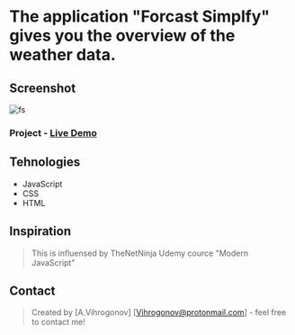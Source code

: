 # The application "Forcast Simplfy" gives you the overview of the weather data.

## Screenshot
![fs](https://user-images.githubusercontent.com/45083295/79921410-0bd19980-842a-11ea-8c0a-321f5f697a1d.PNG)

### Project - [Live Demo](https://atanasvihrogonov.github.io/Forcast-Simplfy/)         

## Tehnologies

* JavaScript 
* CSS
* HTML

## Inspiration
>This is influensed by TheNetNinja Udemy cource "Modern JavaScript"

## Contact
>Created by [A.Vihrogonov] [Vihrogonov@protonmail.com] - feel free to contact me!
